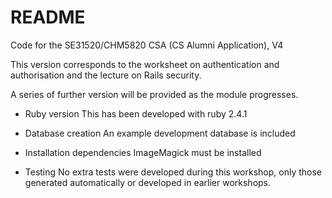 # README

Code for the SE31520/CHM5820 CSA (CS Alumni Application), V4

This version corresponds to the worksheet on authentication and authorisation and the 
lecture on Rails security.

A series of further version will be provided as the module progresses.


* Ruby version
This has been developed with ruby 2.4.1

* Database creation
An example development database is included

* Installation dependencies
ImageMagick must be installed

*  Testing
No extra tests were developed during this workshop, only those generated automatically
or developed in earlier workshops.
